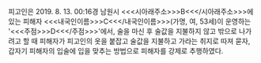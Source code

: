 피고인은 2019. 8. 13. 00:16경 남원시 <<<시아래주소>>>B<<</시아래주소>>>에 있는 피해자 <<<내국인이름>>>C<<</내국인이름>>>(가명, 여, 53세)이 운영하는 '<<<주점>>>D<<</주점>>>'에서, 술을 마신 후 술값을 지불하지 않고 밖으로 나가려고 할 때 피해자가 피고인의 옷을 붙잡고 술값을 지불하고 가라는 취지로 따져 묻자, 갑자기 피해자의 입술에 입을 맞추는 방법으로 피해자를 강제로 추행하였다.